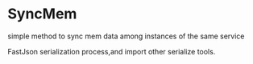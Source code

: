 # SyncMem
simple method to sync mem data among instances of the same service

FastJson serialization process,and import other serialize tools.